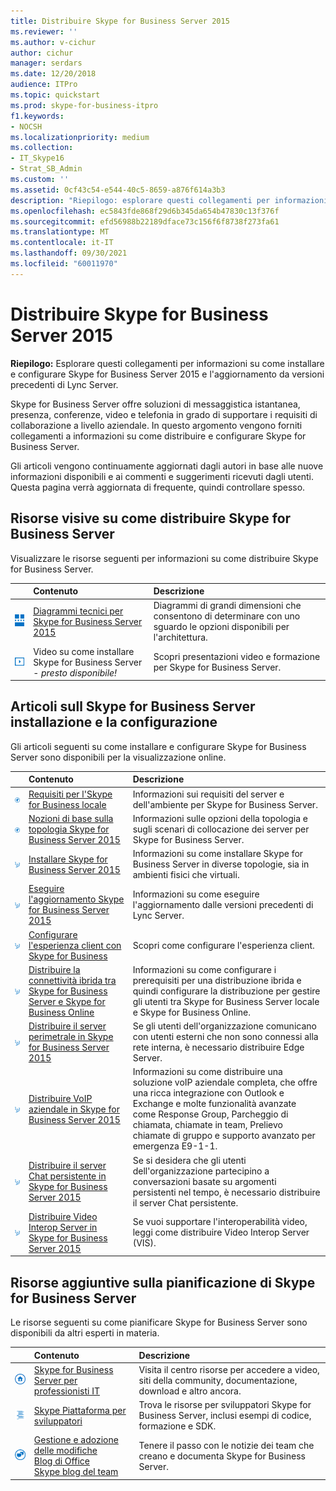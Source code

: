 ```yaml
---
title: Distribuire Skype for Business Server 2015
ms.reviewer: ''
ms.author: v-cichur
author: cichur
manager: serdars
ms.date: 12/20/2018
audience: ITPro
ms.topic: quickstart
ms.prod: skype-for-business-itpro
f1.keywords:
- NOCSH
ms.localizationpriority: medium
ms.collection:
- IT_Skype16
- Strat_SB_Admin
ms.custom: ''
ms.assetid: 0cf43c54-e544-40c5-8659-a876f614a3b3
description: "Riepilogo: esplorare questi collegamenti per informazioni su come installare e configurare Skype for Business Server 2015 e l'aggiornamento da versioni precedenti di Lync Server."
ms.openlocfilehash: ec5843fde868f29d6b345da654b47830c13f376f
ms.sourcegitcommit: efd56988b22189dface73c156f6f8738f273fa61
ms.translationtype: MT
ms.contentlocale: it-IT
ms.lasthandoff: 09/30/2021
ms.locfileid: "60011970"
---
```

# <a name="deploy-skype-for-business-server-2015"></a>Distribuire Skype for Business Server 2015
 
**Riepilogo:** Esplorare questi collegamenti per informazioni su come installare e configurare Skype for Business Server 2015 e l'aggiornamento da versioni precedenti di Lync Server.
  
Skype for Business Server offre soluzioni di messaggistica istantanea, presenza, conferenze, video e telefonia in grado di supportare i requisiti di collaborazione a livello aziendale. In questo argomento vengono forniti collegamenti a informazioni su come distribuire e configurare Skype for Business Server. 
  
Gli articoli vengono continuamente aggiornati dagli autori in base alle nuove informazioni disponibili e ai commenti e suggerimenti ricevuti dagli utenti. Questa pagina verrà aggiornata di frequente, quindi controllare spesso.
## <a name="visual-resources-about-how-to-deploy-skype-for-business-server"></a>Risorse visive su come distribuire Skype for Business Server

Visualizzare le risorse seguenti per informazioni su come distribuire Skype for Business Server.
  
|&nbsp;|Contenuto|Descrizione|
|:-----|:-----|:-----|
|![Icona per diagrammi tecnici.](../media/87de0d09-77fd-46f2-b9f6-99a7998fd332.png)|[Diagrammi tecnici per Skype for Business Server 2015](../technical-diagrams.md)  |Diagrammi di grandi dimensioni che consentono di determinare con uno sguardo le opzioni disponibili per l'architettura.   |
|![Icona per i video.](../media/143e0d86-1c68-482a-9bf9-93e7966acca0.png)|Video su come installare Skype for Business Server - *presto disponibile!*   |Scopri presentazioni video e formazione per Skype for Business Server.   |
   
##  <a name="articles-about-skype-for-business-server-installation-and-configuration"></a>Articoli sull Skype for Business Server installazione e la configurazione

Gli articoli seguenti su come installare e configurare Skype for Business Server sono disponibili per la visualizzazione online. 
  
|&nbsp;|Contenuto|Descrizione|
|:-----|:-----|:-----|
|![Icona per la documentazione.](../media/e4c786ef-1fff-4512-87c5-748543c60222.png)|[Requisiti per l'Skype for Business locale](../plan-your-deployment/requirements-for-your-environment/requirements-for-your-environment.md)  |Informazioni sui requisiti del server e dell'ambiente per Skype for Business Server.   |
|![Icona per la documentazione.](../media/e4c786ef-1fff-4512-87c5-748543c60222.png)|[Nozioni di base sulla topologia Skype for Business Server 2015](../plan-your-deployment/topology-basics/topology-basics.md)  |Informazioni sulle opzioni della topologia e sugli scenari di collocazione dei server per Skype for Business Server.   |
|![Icona Modalità numerica.](../media/d73b5029-a6ba-4abd-9197-d8151dabf56e.png)|[Installare Skype for Business Server 2015](install/install.md)  |Informazioni su come installare Skype for Business Server in diverse topologie, sia in ambienti fisici che virtuali.   |
|![Icona Modalità numerica.](../media/d73b5029-a6ba-4abd-9197-d8151dabf56e.png)|[Eseguire l'aggiornamento Skype for Business Server 2015](upgrade-to-skype-for-business-server.md)  |Informazioni su come eseguire l'aggiornamento dalle versioni precedenti di Lync Server.   |
|![Icona Modalità numerica.](../media/d73b5029-a6ba-4abd-9197-d8151dabf56e.png)|[Configurare l'esperienza client con Skype for Business](deploy-clients/configure-the-client-experience.md)  |Scopri come configurare l'esperienza client.   |
|![Icona Modalità numerica.](../media/d73b5029-a6ba-4abd-9197-d8151dabf56e.png)|[Distribuire la connettività ibrida tra Skype for Business Server e Skype for Business Online](../../SfbHybrid/hybrid/configure-hybrid-connectivity.md?bc=%2fSkypeForBusiness%2fbreadcrumb%2ftoc.json&toc=%2fSkypeForBusiness%2ftoc.json)  |Informazioni su come configurare i prerequisiti per una distribuzione ibrida e quindi configurare la distribuzione per gestire gli utenti tra Skype for Business Server locale e Skype for Business Online.   |
|![Icona Modalità numerica.](../media/d73b5029-a6ba-4abd-9197-d8151dabf56e.png)|[Distribuire il server perimetrale in Skype for Business Server 2015](deploy-edge-server/deploy-edge-server.md)  |Se gli utenti dell'organizzazione comunicano con utenti esterni che non sono connessi alla rete interna, è necessario distribuire Edge Server.   |
|![Icona Modalità numerica.](../media/d73b5029-a6ba-4abd-9197-d8151dabf56e.png)|[Distribuire VoIP aziendale in Skype for Business Server 2015](deploy-enterprise-voice/deploy-enterprise-voice.md)  |Informazioni su come distribuire una soluzione voIP aziendale completa, che offre una ricca integrazione con Outlook e Exchange e molte funzionalità avanzate come Response Group, Parcheggio di chiamata, chiamate in team, Prelievo chiamate di gruppo e supporto avanzato per emergenza E9-1-1.   |
|![Icona Modalità numerica.](../media/d73b5029-a6ba-4abd-9197-d8151dabf56e.png)|[Distribuire il server Chat persistente in Skype for Business Server 2015](deploy-persistent-chat-server/deploy-persistent-chat-server.md)  |Se si desidera che gli utenti dell'organizzazione partecipino a conversazioni basate su argomenti persistenti nel tempo, è necessario distribuire il server Chat persistente.   |
|![Icona Modalità numerica.](../media/d73b5029-a6ba-4abd-9197-d8151dabf56e.png)|[Distribuire Video Interop Server in Skype for Business Server 2015](deploy-video-interop-server/deploy-video-interop-server.md)  |Se vuoi supportare l'interoperabilità video, leggi come distribuire Video Interop Server (VIS).   |
   
## <a name="additional-resources-about-planning-for-skype-for-business-server"></a>Risorse aggiuntive sulla pianificazione di Skype for Business Server

Le risorse seguenti su come pianificare Skype for Business Server sono disponibili da altri esperti in materia. 
  
|&nbsp;|Contenuto|Descrizione|
|:-----|:-----|:-----|
|![Icona per Documenti.](../media/4eff581b-890b-46cb-8224-a4122137d27e.png)|[Skype for Business Server per professionisti IT](../../Hub/index.yml)  |Visita il centro risorse per accedere a video, siti della community, documentazione, download e altro ancora.   |
|![Icona per il contenuto dello sviluppatore.](../media/3626138a-2778-407e-911f-a0dcbdc36684.png)|[Skype Piattaforma per sviluppatori](/skype-sdk/skypedeveloperplatform)  |Trova le risorse per sviluppatori Skype for Business Server, inclusi esempi di codice, formazione e SDK.   |
|![Icona per notizie, blog e così via.](../media/ac692cb8-7db8-4810-b53f-1bc88b1e4cac.png) | [Gestione e adozione delle modifiche](https://go.microsoft.com/fwlink/p/?LinkId=532796) <br/> [Blog di Office](https://go.microsoft.com/fwlink/p/?LinkId=528899)   <br/> [Skype blog del team](https://go.microsoft.com/fwlink/p/?LinkId=532818)  |Tenere il passo con le notizie dei team che creano e documenta Skype for Business Server.   |

